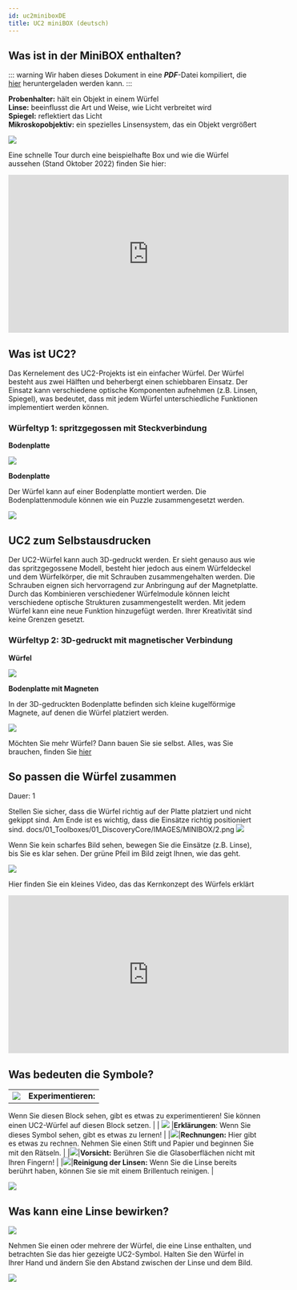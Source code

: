 ```yaml
---
id: uc2miniboxDE
title: UC2 miniBOX (deutsch)
---
```


## Was ist in der MiniBOX enthalten?

::: warning
Wir haben dieses Dokument in eine ***PDF***-Datei kompiliert, die <a href="/MINIBOX/Manual_Corebox_DE.pdf" target="_blank" >hier</a> heruntergeladen werden kann.
:::

**Probenhalter:** hält ein Objekt in einem Würfel\
**Linse:** beeinflusst die Art und Weise, wie Licht verbreitet wird\
**Spiegel:** reflektiert das Licht\
**Mikroskopobjektiv:** ein spezielles Linsensystem, das ein Objekt vergrößert

![](../IMAGES/MINIBOXNEW/5.png)

Eine schnelle Tour durch eine beispielhafte Box und wie die Würfel aussehen (Stand Oktober 2022) finden Sie hier:

<iframe width="560" height="315" src="https://www.youtube.com/embed/NZZ6n620eV0" title="YouTube-Video-Player" frameborder="0" allow="accelerometer; autoplay; clipboard-write; encrypted-media; gyroscope; picture-in-picture" allowfullscreen></iframe>


## Was ist UC2?

Das Kernelement des UC2-Projekts ist ein einfacher Würfel.
Der Würfel besteht aus zwei Hälften und beherbergt einen schiebbaren Einsatz.
Der Einsatz kann verschiedene optische Komponenten aufnehmen (z.B. Linsen, Spiegel), was bedeutet, dass mit jedem Würfel unterschiedliche Funktionen implementiert werden können.

### Würfeltyp 1: spritzgegossen mit Steckverbindung

**Bodenplatte**

![](../IMAGES/MINIBOX/2.png)

**Bodenplatte**

Der Würfel kann auf einer Bodenplatte montiert werden. Die Bodenplattenmodule können wie ein Puzzle zusammengesetzt werden.

![](../IMAGES/MINIBOX/4.png)

## UC2 zum Selbstausdrucken

Der UC2-Würfel kann auch 3D-gedruckt werden. Er sieht genauso aus wie das spritzgegossene Modell, besteht hier jedoch aus einem Würfeldeckel und dem Würfelkörper, die mit Schrauben zusammengehalten werden. Die Schrauben eignen sich hervorragend zur Anbringung auf der Magnetplatte. Durch das Kombinieren verschiedener Würfelmodule können leicht verschiedene optische Strukturen zusammengestellt werden. Mit jedem Würfel kann eine neue Funktion hinzugefügt werden. Ihrer Kreativität sind keine Grenzen gesetzt.

### Würfeltyp 2: 3D-gedruckt mit magnetischer Verbindung

**Würfel**

![](../IMAGES/MINIBOX/4.png)

**Bodenplatte mit Magneten**

In der 3D-gedruckten Bodenplatte befinden sich kleine kugelförmige Magnete, auf denen die Würfel platziert werden.

![](../IMAGES/MINIBOX/5.png)

Möchten Sie mehr Würfel? Dann bauen Sie sie selbst. Alles, was Sie brauchen, finden Sie [hier](https://github.com/openUC2/UC2-GIT)



## So passen die Würfel zusammen
Dauer: 1

Stellen Sie sicher, dass die Würfel richtig auf der Platte platziert und nicht gekippt sind. Am Ende ist es wichtig, dass die Einsätze richtig positioniert sind.
docs/01_Toolboxes/01_DiscoveryCore/IMAGES/MINIBOX/2.png
![](../IMAGES/MINIBOX/6.png)


Wenn Sie kein scharfes Bild sehen, bewegen Sie die Einsätze (z.B. Linse), bis Sie es klar sehen. Der grüne Pfeil im Bild zeigt Ihnen, wie das geht.

![](../IMAGES/MINIBOX/7.png)

Hier finden Sie ein kleines Video, das das Kernkonzept des Würfels erklärt

<iframe width="560" height="315" src="https://www.youtube.com/embed/Yl0lgNJu_AQ" title="YouTube-Video-Player" frameborder="0" allow="accelerometer; autoplay; clipboard-write; encrypted-media; gyroscope; picture-in-picture" allowfullscreen></iframe>


## Was bedeuten die Symbole?


|||
|----|-----|  
|![](../IMAGES/MINIBOX/I1.png)  |**Experimentieren:**

 Wenn Sie diesen Block sehen, gibt es etwas zu experimentieren! Sie können einen UC2-Würfel auf diesen Block setzen. |
| ![](../IMAGES/MINIBOX/I2.png) |**Erklärungen**: Wenn Sie dieses Symbol sehen, gibt es etwas zu lernen! |
|![](../IMAGES/MINIBOX/I3.png)|**Rechnungen:** Hier gibt es etwas zu rechnen. Nehmen Sie einen Stift und Papier und beginnen Sie mit den Rätseln. |
|![](../IMAGES/MINIBOX/I4.png)|**Vorsicht:** Berühren Sie die Glasoberflächen nicht mit Ihren Fingern! |
|![](../IMAGES/MINIBOX/I5.png)|**Reinigung der Linsen:** Wenn Sie die Linse bereits berührt haben, können Sie sie mit einem Brillentuch reinigen. |

![](../IMAGES/MINIBOX/I6.png)


## Was kann eine Linse bewirken?

![](../IMAGES/MINIBOX/I1.png)

Nehmen Sie einen oder mehrere der Würfel, die eine Linse enthalten, und betrachten Sie das hier gezeigte UC2-Symbol. Halten Sie den Würfel in Ihrer Hand und ändern Sie den Abstand zwischen der Linse und dem Bild.

![](../IMAGES/MINIBOXNEW/11.png)
